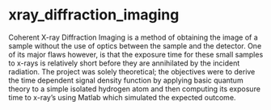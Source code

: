 # xray_diffraction_imaging
Coherent X-ray Diffraction Imaging is a method of obtaining the image of a sample without the use of optics
between the sample and the detector. One of its major flaws however, is that the exposure time for these small
samples to x-rays is relatively short before they are annihilated by the incident radiation.
The project was solely theoretical; the objectives were to derive the time dependent signal density function 
by applying basic quantum theory to a simple isolated hydrogen atom and then computing its exposure time to 
x-ray’s using Matlab which simulated the expected outcome.	
